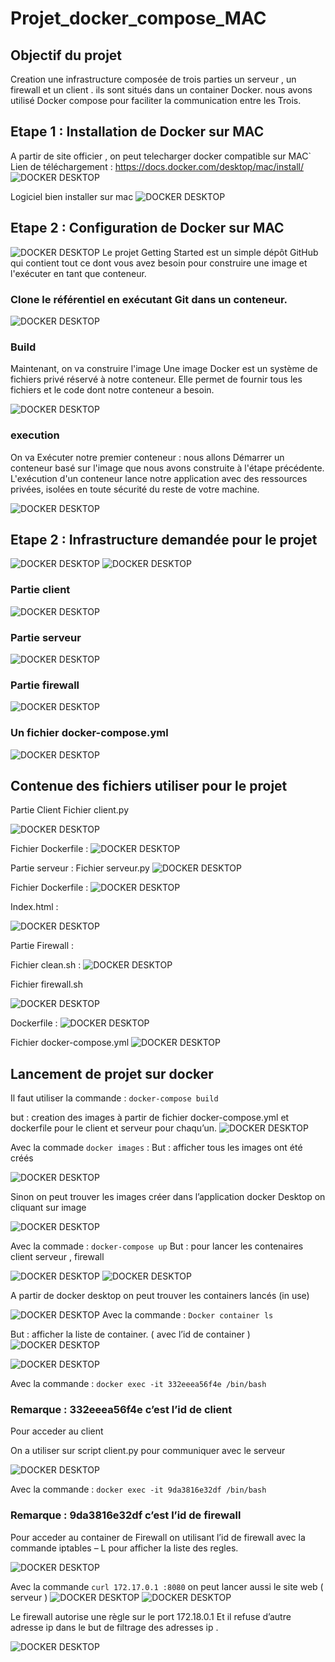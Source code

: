 # Projet_docker_compose_MAC

## Objectif du projet

Creation une infrastructure composée de trois parties un serveur , un firewall et un client . ils sont situés dans un container Docker. nous avons utilisé Docker compose pour faciliter la communication entre les Trois. 




## Etape 1 : Installation de Docker sur MAC
A partir de site officier , on peut telecharger docker compatible sur MAC`
Lien de téléchargement : https://docs.docker.com/desktop/mac/install/
![DOCKER DESKTOP](pictures/1.png)

Logiciel bien installer sur mac
![DOCKER DESKTOP](pictures/2.png)

## Etape 2 : Configuration de Docker sur MAC

![DOCKER DESKTOP](pictures/3.png)
Le projet Getting Started est un simple dépôt GitHub qui contient tout ce dont vous avez besoin pour construire une image et l'exécuter en tant que conteneur.


### Clone le référentiel en exécutant Git dans un conteneur.
![DOCKER DESKTOP](pictures/4.png)

### Build

Maintenant, on va construire  l'image
Une image Docker est un système de fichiers privé réservé à notre conteneur. Elle permet de fournir tous les fichiers et le code dont notre conteneur a besoin.

![DOCKER DESKTOP](pictures/5.png)

### execution 
On va Exécuter notre premier conteneur : nous allons Démarrer un conteneur basé sur l'image que nous avons construite à l'étape précédente. L'exécution d'un conteneur lance notre application avec des ressources privées, isolées en toute sécurité du reste de votre machine.

![DOCKER DESKTOP](pictures/5.png)

## Etape 2 : Infrastructure demandée pour le projet 

![DOCKER DESKTOP](pictures/6.png)
![DOCKER DESKTOP](pictures/7.png)

### Partie client
![DOCKER DESKTOP](pictures/8.png)

### Partie serveur
![DOCKER DESKTOP](pictures/9.png)

### Partie firewall
![DOCKER DESKTOP](pictures/10.png)

### Un fichier docker-compose.yml 
![DOCKER DESKTOP](pictures/11.png)

## Contenue des fichiers utiliser pour le projet 

Partie Client
Fichier client.py

![DOCKER DESKTOP](pictures/12.png)

Fichier Dockerfile :
![DOCKER DESKTOP](pictures/13.png)

Partie serveur :
Fichier serveur.py
![DOCKER DESKTOP](pictures/14.png)

Fichier Dockerfile : 
![DOCKER DESKTOP](pictures/15.png)

Index.html : 

![DOCKER DESKTOP](pictures/16.png)

Partie Firewall : 

Fichier clean.sh :
![DOCKER DESKTOP](pictures/17.png)

Fichier firewall.sh

![DOCKER DESKTOP](pictures/18.png)

Dockerfile :
![DOCKER DESKTOP](pictures/19.png)

Fichier docker-compose.yml 
![DOCKER DESKTOP](pictures/20.png)

## Lancement de projet sur docker 

Il faut utiliser la commande : 
`docker-compose build `


but : creation des images à partir de fichier docker-compose.yml et dockerfile pour le client et serveur pour chaqu’un.
![DOCKER DESKTOP](pictures/21.png)


Avec la commade `docker images` : 
But : afficher tous les images ont été créés 

![DOCKER DESKTOP](pictures/22.png)

Sinon on peut trouver les images créer dans l’application docker Desktop on cliquant sur image

![DOCKER DESKTOP](pictures/23.png)


Avec la commade : `docker-compose up` 
But : pour lancer les contenaires client serveur , firewall

![DOCKER DESKTOP](pictures/24.png)
![DOCKER DESKTOP](pictures/25.png)

A partir de docker desktop on peut trouver les containers lancés (in use)

![DOCKER DESKTOP](pictures/26.png)
Avec la commande : `Docker container ls`  

But : afficher la liste de container. ( avec l’id de container ) 
![DOCKER DESKTOP](pictures/27.png)

![DOCKER DESKTOP](pictures/28.png)

Avec la commande : `docker exec -it 332eeea56f4e /bin/bash`  

### Remarque : 332eeea56f4e c’est l’id de client 
Pour acceder au client 

On a utiliser sur script client.py pour communiquer avec le serveur 

![DOCKER DESKTOP](pictures/29.png)

Avec la commande : `docker exec -it 9da3816e32df /bin/bash`  

### Remarque : 9da3816e32df c’est l’id de firewall 
Pour acceder au container de Firewall on utilisant l’id de firewall avec la commande iptables – L pour afficher la liste des regles.

![DOCKER DESKTOP](pictures/30.png)

Avec la commande `curl 172.17.0.1 :8080`  on peut lancer aussi le site web ( serveur ) 
![DOCKER DESKTOP](pictures/31.png)
![DOCKER DESKTOP](pictures/32.png)

Le firewall autorise une règle sur le port 172.18.0.1 
Et il refuse d’autre adresse ip  dans le but de filtrage des adresses ip .

![DOCKER DESKTOP](pictures/33.png)




